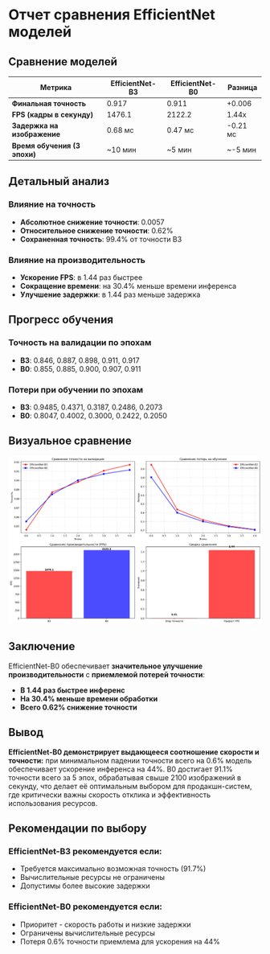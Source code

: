 
# Отчет сравнения EfficientNet моделей

## Сравнение моделей

| Метрика | EfficientNet-B3 | EfficientNet-B0 | Разница |
|---------|-----------------|-----------------|---------|
| **Финальная точность** | 0.917 | 0.911 | +0.006 |
| **FPS (кадры в секунду)** | 1476.1 | 2122.2 | 1.44x |
| **Задержка на изображение** | 0.68 мс | 0.47 мс | -0.21 мс |
| **Время обучения (3 эпохи)** | ~10 мин | ~5 мин | ~-5 мин |

## Детальный анализ

### Влияние на точность
- **Абсолютное снижение точности**: 0.0057
- **Относительное снижение точности**: 0.62%
- **Сохраненная точность**: 99.4% от точности B3

### Влияние на производительность
- **Ускорение FPS**: в 1.44 раз быстрее
- **Сокращение времени**: на 30.4% меньше времени инференса
- **Улучшение задержки**: в 1.44 раз меньше задержка

## Прогресс обучения

### Точность на валидации по эпохам
- **B3**: 0.846, 0.887, 0.898, 0.911, 0.917
- **B0**: 0.855, 0.885, 0.900, 0.907, 0.911

### Потери при обучении по эпохам
- **B3**: 0.9485, 0.4371, 0.3187, 0.2486, 0.2073
- **B0**: 0.8047, 0.4002, 0.3000, 0.2422, 0.2050

## Визуальное сравнение

![Сравнение EfficientNet](efficientnet_comparison.png)

## Заключение

EfficientNet-B0 обеспечивает **значительное улучшение производительности** с **приемлемой потерей точности**:
- **В 1.44 раз быстрее инференс**
- **На 30.4% меньше времени обработки**
- **Всего 0.62% снижение точности**

## Вывод

**EfficientNet-B0 демонстрирует выдающееся соотношение скорости и точности:** при минимальном падении точности всего на 0.6% модель обеспечивает ускорение инференса на 44%. B0 достигает 91.1% точности всего за 5 эпох, обрабатывая свыше 2100 изображений в секунду, что делает её оптимальным выбором для продакшн-систем, где критически важны скорость отклика и эффективность использования ресурсов.

## Рекомендации по выбору

### EfficientNet-B3 рекомендуется если:
- Требуется максимально возможная точность (91.7%)
- Вычислительные ресурсы не ограничены
- Допустимы более высокие задержки

### EfficientNet-B0 рекомендуется если:
- Приоритет - скорость работы и низкие задержки
- Ограничены вычислительные ресурсы
- Потеря 0.6% точности приемлема для ускорения на 44%
